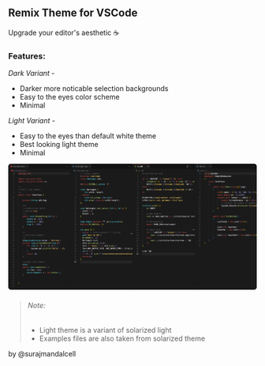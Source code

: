 ## Remix Theme for VSCode

Upgrade your editor's aesthetic ☕️

### Features:

_Dark Variant -_

- Darker more noticable selection backgrounds
- Easy to the eyes color scheme
- Minimal

_Light Variant -_

- Easy to the eyes than default white theme
- Best looking light theme
- Minimal

![Theme Preview](https://github.com/surajmandalcell/vscode-remix/raw/HEAD/_docs/preview.png)

> ###### Note:
>
> - Light theme is a variant of solarized light
> - Examples files are also taken from solarized theme

by @surajmandalcell
